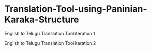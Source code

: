 # Translation-Tool-using-Paninian-Karaka-Structure

English to Telugu Translation Tool iteration 1

English to Telugu Translation Tool iteration 2
